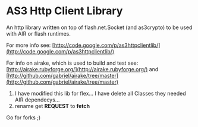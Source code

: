 # AS3 Http Client Library

An http library written on top of flash.net.Socket (and as3crypto) to be used with AIR or flash runtimes.

For more info see: [http://code.google.com/p/as3httpclientlib/](http://code.google.com/p/as3httpclientlib/)

For info on airake, which is used to build and test see: [http://airake.rubyforge.org/](http://airake.rubyforge.org/) and [http://github.com/gabriel/airake/tree/master](http://github.com/gabriel/airake/tree/master)

1. I have modified this lib for flex... I have delete all Classes they needed AIR dependecys...
2. rename get __REQUEST__ to __fetch__

Go for forks ;)
